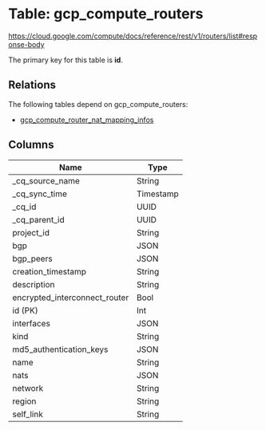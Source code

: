 # Table: gcp_compute_routers

https://cloud.google.com/compute/docs/reference/rest/v1/routers/list#response-body

The primary key for this table is **id**.

## Relations

The following tables depend on gcp_compute_routers:
  - [gcp_compute_router_nat_mapping_infos](gcp_compute_router_nat_mapping_infos)

## Columns

| Name          | Type          |
| ------------- | ------------- |
|_cq_source_name|String|
|_cq_sync_time|Timestamp|
|_cq_id|UUID|
|_cq_parent_id|UUID|
|project_id|String|
|bgp|JSON|
|bgp_peers|JSON|
|creation_timestamp|String|
|description|String|
|encrypted_interconnect_router|Bool|
|id (PK)|Int|
|interfaces|JSON|
|kind|String|
|md5_authentication_keys|JSON|
|name|String|
|nats|JSON|
|network|String|
|region|String|
|self_link|String|